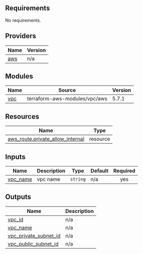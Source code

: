 ## Requirements

No requirements.

## Providers

| Name | Version |
|------|---------|
| <a name="provider_aws"></a> [aws](#provider\_aws) | n/a |

## Modules

| Name | Source | Version |
|------|--------|---------|
| <a name="module_vpc"></a> [vpc](#module\_vpc) | terraform-aws-modules/vpc/aws | 5.7.1 |

## Resources

| Name | Type |
|------|------|
| [aws_route.private_allow_internal](https://registry.terraform.io/providers/hashicorp/aws/latest/docs/resources/route) | resource |

## Inputs

| Name | Description | Type | Default | Required |
|------|-------------|------|---------|:--------:|
| <a name="input_vpc_name"></a> [vpc\_name](#input\_vpc\_name) | vpc name | `string` | n/a | yes |

## Outputs

| Name | Description |
|------|-------------|
| <a name="output_vpc_id"></a> [vpc\_id](#output\_vpc\_id) | n/a |
| <a name="output_vpc_name"></a> [vpc\_name](#output\_vpc\_name) | n/a |
| <a name="output_vpc_private_subnet_id"></a> [vpc\_private\_subnet\_id](#output\_vpc\_private\_subnet\_id) | n/a |
| <a name="output_vpc_public_subnet_id"></a> [vpc\_public\_subnet\_id](#output\_vpc\_public\_subnet\_id) | n/a |
